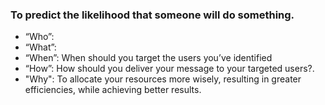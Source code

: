 ### To predict the likelihood that someone will do something.

- “Who”:
- “What”:  
- “When”: When should you target the users you’ve identified 
- “How”: How should you deliver your message to your targeted users?.
- "Why": To allocate your resources more wisely, resulting in greater efficiencies, while achieving better results. 
